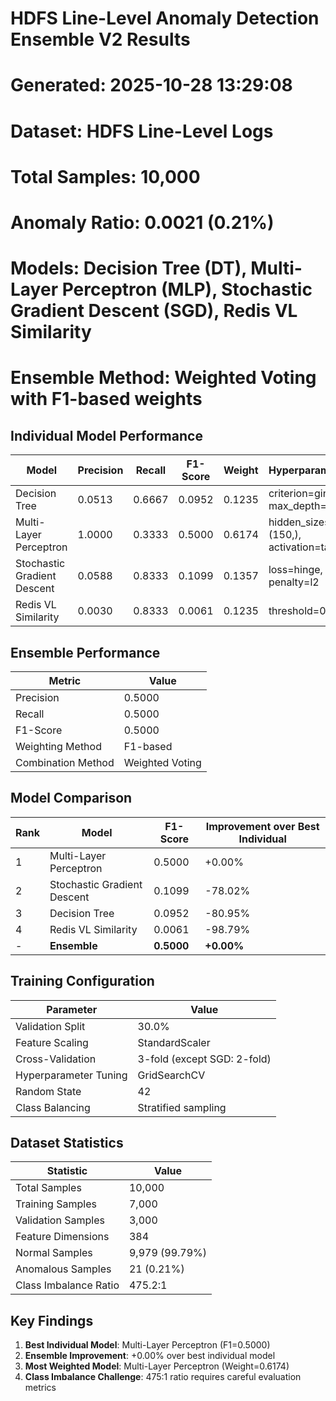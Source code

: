 
# HDFS Line-Level Anomaly Detection Ensemble V2 Results
# Generated: 2025-10-28 13:29:08
# Dataset: HDFS Line-Level Logs
# Total Samples: 10,000
# Anomaly Ratio: 0.0021 (0.21%)
# Models: Decision Tree (DT), Multi-Layer Perceptron (MLP), Stochastic Gradient Descent (SGD), Redis VL Similarity
# Ensemble Method: Weighted Voting with F1-based weights


## Individual Model Performance

| Model | Precision | Recall | F1-Score | Weight | Hyperparameters |
|-------|-----------|--------|----------|--------|-----------------|
| Decision Tree | 0.0513 | 0.6667 | 0.0952 | 0.1235 | criterion=gini, max_depth=None |
| Multi-Layer Perceptron | 1.0000 | 0.3333 | 0.5000 | 0.6174 | hidden_sizes=(150,), activation=tanh |
| Stochastic Gradient Descent | 0.0588 | 0.8333 | 0.1099 | 0.1357 | loss=hinge, penalty=l2 |
| Redis VL Similarity | 0.0030 | 0.8333 | 0.0061 | 0.1235 | threshold=0.9 |

## Ensemble Performance

| Metric | Value |
|--------|-------|
| Precision | 0.5000 |
| Recall | 0.5000 |
| F1-Score | 0.5000 |
| Weighting Method | F1-based |
| Combination Method | Weighted Voting |

## Model Comparison

| Rank | Model | F1-Score | Improvement over Best Individual |
|------|-------|----------|----------------------------------|
| 1 | Multi-Layer Perceptron | 0.5000 | +0.00% |
| 2 | Stochastic Gradient Descent | 0.1099 | -78.02% |
| 3 | Decision Tree | 0.0952 | -80.95% |
| 4 | Redis VL Similarity | 0.0061 | -98.79% |
| - | **Ensemble** | **0.5000** | **+0.00%** |

## Training Configuration

| Parameter | Value |
|-----------|-------|
| Validation Split | 30.0% |
| Feature Scaling | StandardScaler |
| Cross-Validation | 3-fold (except SGD: 2-fold) |
| Hyperparameter Tuning | GridSearchCV |
| Random State | 42 |
| Class Balancing | Stratified sampling |

## Dataset Statistics

| Statistic | Value |
|-----------|-------|
| Total Samples | 10,000 |
| Training Samples | 7,000 |
| Validation Samples | 3,000 |
| Feature Dimensions | 384 |
| Normal Samples | 9,979 (99.79%) |
| Anomalous Samples | 21 (0.21%) |
| Class Imbalance Ratio | 475.2:1 |

## Key Findings

1. **Best Individual Model**: Multi-Layer Perceptron (F1=0.5000)
2. **Ensemble Improvement**: +0.00% over best individual model
3. **Most Weighted Model**: Multi-Layer Perceptron (Weight=0.6174)
4. **Class Imbalance Challenge**: 475:1 ratio requires careful evaluation metrics
